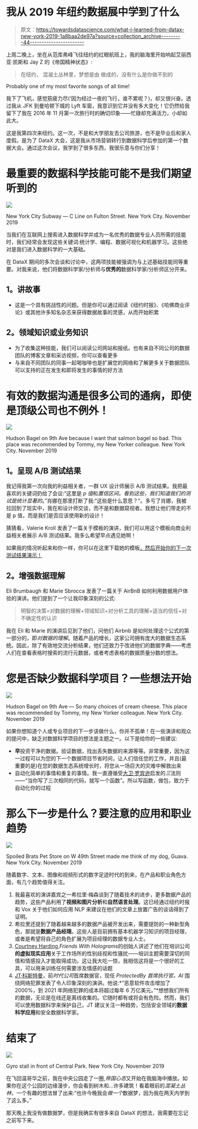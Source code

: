 # 我从 2019 年纽约数据展中学到了什么

> 原文：<https://towardsdatascience.com/what-i-learned-from-datax-new-york-2019-1a8baa2de97a?source=collection_archive---------44----------------------->

上周二晚上，坐在从范库弗峰飞往纽约的红眼航班上，我的脑海里开始响起艾丽西亚·凯斯和 Jay Z 的《帝国精神状态》:

> 在纽约，
> 混凝土丛林里，梦想是由
> 做成的，没有什么是你做不到的

Probably one of my most favorite songs of all time!

我下了飞机，感觉筋疲力尽(‘因为经过一夜的飞行，谁不累呢？)，却又很兴奋。透过我从 JFK 到曼哈顿下城的 Lyft 车窗，我意识到它并没有多大变化！它仍然给我留下了我在 2016 年 11 月第一次旅行时的确切印象——忙碌却充满活力，小却如此大。

这是我第四次来纽约。这一次，不是和大学朋友去公司旅游，也不是毕业后和家人度假。是为了 DataX 大会，这是我从市场营销转行到数据科学后参加的第一个数据大会。通过这次会议，我学到了很多东西，我很乐意与你们分享！

# 最重要的数据科学技能可能不是我们期望听到的

![](img/3ad1a86f9e464b8e45461f5097d6c16b.png)

New York City Subway — C Line on Fulton Street. New York City. November 2019

当我们在互联网上搜索进入数据科学并成为一名优秀的数据专业人员所需的技能时，我们经常会发现这些关键词:统计学、编程、数据可视化和机器学习。这些绝对是我们进入数据科学的一大基础。

在 DataX 期间的多次会谈和讨论中，这两项技能被强调为与上述基础技能同等重要。对我来说，他们将数据科学家/分析师与**优秀的**数据科学家/分析师区分开来。

## **1。讲故事**

*   这是一个具有挑战性的问题。但是你可以通过阅读《纽约时报》、《哈佛商业评论》或其他许多知名杂志来获得数据故事的灵感，从而开始积累

## **2。领域知识或业务知识**

*   为了收集这种技能，我们可以阅读公司网站和报纸。也有来自不同公司的数据团队的博客文章和采访视频，你可以查看更多
*   与来自不同团队的同事一起喝咖啡也是扩展您的网络和了解更多关于数据团队可以支持的正在发生和即将发生的事情的好方法

# 有效的数据沟通是很多公司的通病，即使是顶级公司也不例外！

![](img/ceba96297d8cfdfe9023b934647b3124.png)

Hudson Bagel on 9th Ave because I want that salmon bagel so bad. This place was recommended by Tommy, my New Yorker colleague. New York City. November 2019

## **1。呈现 A/B 测试结果**

我记得我第一次向我的利益相关者，一群 UX 设计师展示 A/B 测试结果。我把最喜欢的关键词扔给了会议:“这里是 *p 值*和*置信区间。*看到这些，我们知道我们的测试是*统计显著的*。”肖娜在那里打断了我:“这些是什么意思？”。多亏了肖娜，我被拉回到了现实中，我在和设计师交谈，而不是和数据窥视者。我想让他们带走的不是 p 值，而是我们是否应该使用新的设计！

猜猜看，Valerie Kroll 发表了一篇关于模板的演讲，我们可以用这个模板向商业利益相关者展示 A/B 测试结果。我多么希望早点遇见她啊！

如果我的情况听起来和你一样，你可以在这里下载她的模板[，然后开始你的下一次测试结果演示！](http://bit.ly/DATAx-templates)

## **2。增强数据理解**

Eli Brumbaugh 和 Marie Sbrocca 发表了一篇关于 AirBnB 如何利用数据用户体验的演讲。他们提到了一个让我印象深刻的公式:

> 明智的决策=对数据的理解+领域知识+对分析工具的理解+适当的信任+对不确定性的认识

我在 Eli 和 Marie 的演讲后见到了他们，问他们 Airbnb 是如何处理这个公式的第一部分的，即*对数据的理解*。随着产品的增长，这家公司拥有庞大的数据生态系统。因此，除了有效地交流分析结果，他们还致力于改进他们的数据字典——考虑人们在查看表格时搜索的流行元数据，或者考虑表格的数据质量分数的想法。

# 您是否缺少数据科学项目？一些想法开始

![](img/75a04bad4d5080137656c04986eda899.png)

Hudson Bagel on 9th Ave — So many choices of cream cheese. This place was recommended by Tommy, my New Yorker colleague. New York City. November 2019

如果你想知道个人或专业项目的下一步该做什么，你并不孤单！在一些演讲和观众的提问中，缺乏对数据科学项目的想法是主题之一。以下是给你的一些建议:

*   **早**投资干净的数据。验证数据，找出丢失数据的来源等等。非常重要，因为这一过程可以为您的下一个数据项目节省时间，让人们信任您的工作，并且(最重要的是)在您的数据生态系统增长时，将您从一场巨大的灾难中解救出来
*   自动化简单的事情和重复的事情。我一直遵循受[大卫·罗宾逊](http://varianceexplained.org/r/ds-ml-ai/)启发的*三*法则——“当你写了三次相同的代码，就写一个函数”。所以写函数，做包，致力于自动化你的过程

# 那么下一步是什么？要注意的应用和职业趋势

![](img/b6f86d9beccd7ee5a8a37da67bee5922.png)

Spoiled Brats Pet Store on W 49th Street made me think of my dog, Guava. New York City. November 2019

随着数字、文本、图像和视频形式的数字足迹时代的到来，在产品和职业角色方面，有几个趋势值得关注。

1.  我最喜欢的演讲嘉宾之一希拉里·梅森谈到了随着技术的进步，更多数据产品的趋势，这些产品利用了**视频和图片分析**和**自然语言处理**。这已经通过纽约时报和 Vox 关于他们如何应用 NLP 来建议在他们的文章上放置广告的谈话得到了证明。
2.  希拉里还提到了随着越来越多的数据产品被开发出来，需要提防的一种新型角色，那就是**数据产品经理**。这些人是目前拥有基本机器学习知识的项目经理，或者是希望将自己的角色扩展为项目经理的数据专业人士。
3.  [Courtney Harding](https://www.linkedin.com/in/cortneyharding/),*Friends With Holograms*的创始人讲述了他们在培训公司**的虚拟现实应用**关于工作场所的性别歧视和性骚扰——培训主题需要深切的同情和情感投入才能取得成功。这让我大吃一惊，我相信这将是一个很好的工具，可以用来训练任何需要涉及情感的话题
4.  [JT·科斯特曼](https://www.linkedin.com/in/jtkostman/)，前*时代公司*首席数据官，现任 *ProtectedBy 首席执行官。AI* 围绕网络犯罪发表了令人印象深刻的演讲。他说:*“恶意软件攻击增加了 2000%，到 2021 年网络犯罪的成本将超过每年 6 万亿美元。”*想想我们所有的数据，无论是在线还是离线收集的。它随时都有或将会有危险。然而，我们可以使用数据科学来保护自己，JT 建议关注一种趋势，包括安全领域的**数据科学应用**和安全数据科学家。

# 结束了

![](img/b43f51a05ac322ca7ec49db500e189cc.png)

Gyro stall in front of Central Park. New York City. November 2019

在飞回温哥华之前，我在中央公园走了一圈,*帝国心态*又开始在我脑海中播放。如果你在这个公园的边缘漫步，你会看到树木和…许多建筑！看着眼前的*混凝土丛林*，一个有趣的想法冒了出来:“也许今晚我会*做一个*数据梦，因为我在两天内学到了这么多。”

那天晚上我没有做数据梦，但是我确实有很多来自 DataX 的想法，我需要在忘记之前写下来。